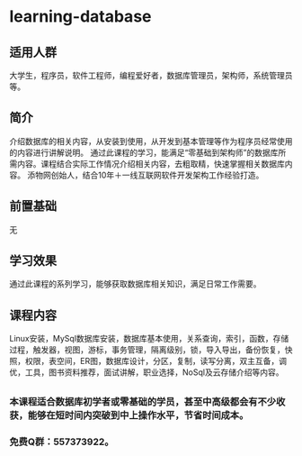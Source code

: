# learning-database

## 适用人群
大学生，程序员，软件工程师，编程爱好者，数据库管理员，架构师，系统管理员等。

## 简介
介绍数据库的相关内容，从安装到使用，从开发到基本管理等作为程序员经常使用的内容进行讲解说明。
通过此课程的学习，能满足“零基础到架构师”的数据库所需内容。课程结合实际工作情况介绍相关内容，去粗取精，快速掌握相关数据库内容。
添物网创始人，结合10年＋一线互联网软件开发架构工作经验打造。

## 前置基础
无

## 学习效果
通过此课程的系列学习，能够获取数据库相关知识，满足日常工作需要。

## 课程内容
Linux安装，MySql数据库安装，数据库基本使用，关系查询，索引，函数，存储过程，触发器，视图，游标，事务管理，隔离级别，锁，导入导出，备份恢复，快照，权限，表空间，ER图，数据库设计，分区，复制，读写分离，双主互备，调优，工具，图书资料推荐，面试讲解，职业选择，NoSql及云存储介绍等内容。

##

### 本课程适合数据库初学者或零基础的学员，甚至中高级都会有不少收获，能够在短时间内突破到中上操作水平，节省时间成本。

### 免费Q群：557373922。
